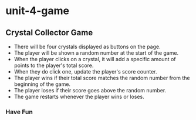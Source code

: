 # unit-4-game

<h2>Crystal Collector Game</h2>

<ul>
  <li>There will be four crystals displayed as buttons on the page.</li>
  <li>The player will be shown a random number at the start of the game.</li>
  <li>When the player clicks on a crystal, it will add a specific amount of points to the player's total score. </li>
  <li>When they do click one, update the player's score counter.</li>
  <li>The player wins if their total score matches the random number from the beginning of the game.</li>  
  <li>The player loses if their score goes above the random number.</li>
  <li>The game restarts whenever the player wins or loses.</li>
</ul>
<h3>Have Fun</h3>
